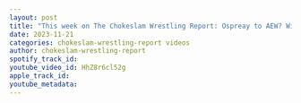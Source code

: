 ```yaml
---
layout: post
title: "This week on The Chokeslam Wrestling Report: Ospreay to AEW? Will Tony Khan use him right? #shorts"
date: 2023-11-21
categories: chokeslam-wrestling-report videos
author: chokeslam-wrestling-report
spotify_track_id: 
youtube_video_id: HhZ8r6cl52g
apple_track_id: 
youtube_metadata: 
---
```

